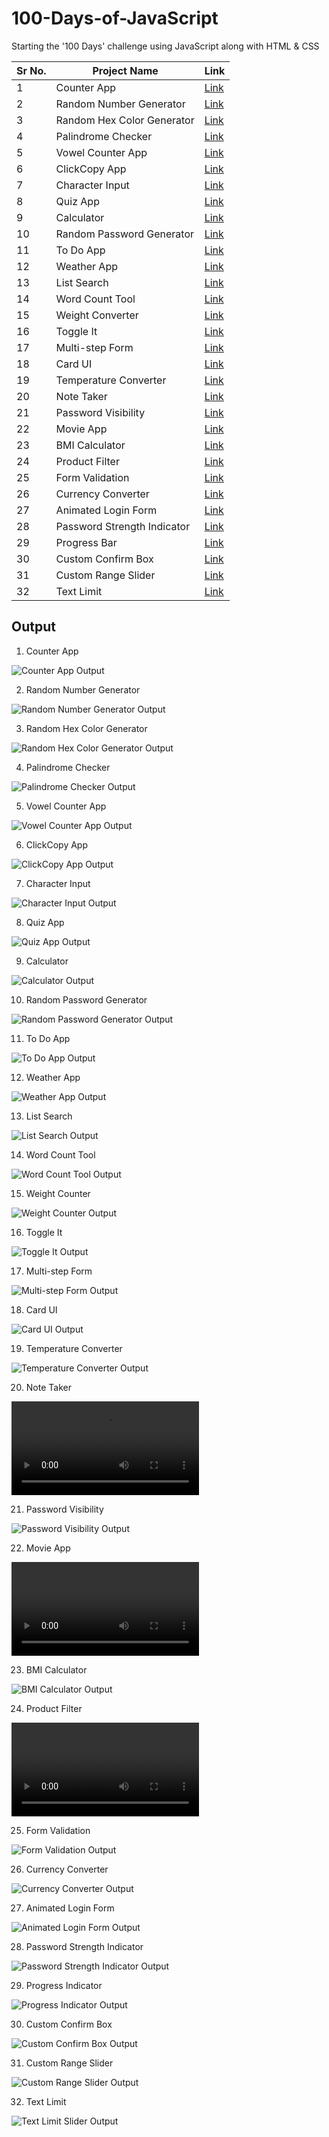 # 100-Days-of-JavaScript
Starting the '100 Days' challenge using JavaScript along with HTML &amp; CSS

|Sr No. | Project Name | Link |
|-------|---------|------|
| 1 | Counter App |[Link](https://github.com/AdyaTech/100-Days-of-JavaScript/tree/main/Day%201)|
| 2 | Random Number Generator |[Link](https://github.com/AdyaTech/100-Days-of-JavaScript/tree/main/Day%202)|
| 3 | Random Hex Color Generator |[Link](https://github.com/AdyaTech/100-Days-of-JavaScript/tree/main/Day%203)|
| 4 | Palindrome Checker |[Link](https://github.com/AdyaTech/100-Days-of-JavaScript/tree/main/Day%204)|
| 5 | Vowel Counter App |[Link](https://github.com/AdyaTech/100-Days-of-JavaScript/tree/main/Day%205)|
| 6 | ClickCopy App |[Link](https://github.com/AdyaTech/100-Days-of-JavaScript/tree/main/Day%206)|
| 7 | Character Input |[Link](https://github.com/AdyaTech/100-Days-of-JavaScript/tree/main/Day%207)|
| 8 | Quiz App |[Link](https://github.com/AdyaTech/100-Days-of-JavaScript/tree/main/Day%208)|
| 9 | Calculator |[Link](https://github.com/AdyaTech/100-Days-of-JavaScript/tree/main/Day%209)|
| 10 | Random Password Generator |[Link](https://github.com/AdyaTech/100-Days-of-JavaScript/tree/main/Day%2010)|
| 11 | To Do App |[Link](https://github.com/AdyaTech/100-Days-of-JavaScript/tree/main/Day%2011)|
| 12 | Weather App |[Link](https://github.com/AdyaTech/100-Days-of-JavaScript/tree/main/Day%2012)|
| 13 | List Search |[Link](https://github.com/AdyaTech/100-Days-of-JavaScript/tree/main/Day%2013)|
| 14 | Word Count Tool |[Link](https://github.com/AdyaTech/100-Days-of-JavaScript/tree/main/Day%2014)|
| 15 | Weight Converter |[Link](https://github.com/AdyaTech/100-Days-of-JavaScript/tree/main/Day%2015)|
| 16 | Toggle It |[Link](https://github.com/AdyaTech/100-Days-of-JavaScript/tree/main/Day%2016)|
| 17 | Multi-step Form |[Link](https://github.com/AdyaTech/100-Days-of-JavaScript/tree/main/Day%2017)|
| 18 | Card UI |[Link](https://github.com/AdyaTech/100-Days-of-JavaScript/tree/main/Day%2018)|
| 19 | Temperature Converter |[Link](https://github.com/AdyaTech/100-Days-of-JavaScript/tree/main/Day%2019)|
| 20 | Note Taker |[Link](https://github.com/AdyaTech/100-Days-of-JavaScript/tree/main/Day%2020)|
| 21 | Password Visibility |[Link](https://github.com/AdyaTech/100-Days-of-JavaScript/tree/main/Day%2021)|
| 22 | Movie App |[Link](https://github.com/AdyaTech/100-Days-of-JavaScript/tree/main/Day%2022)|
| 23 | BMI Calculator |[Link](https://github.com/AdyaTech/100-Days-of-JavaScript/tree/main/Day%2023)|
| 24 | Product Filter |[Link](https://github.com/AdyaTech/100-Days-of-JavaScript/tree/main/Day%2024)|
| 25 | Form Validation |[Link](https://github.com/AdyaTech/100-Days-of-JavaScript/tree/main/Day%2025)|
| 26 | Currency Converter |[Link](https://github.com/AdyaTech/100-Days-of-JavaScript/tree/main/Day%2026)|
| 27 | Animated Login Form |[Link](https://github.com/AdyaTech/100-Days-of-JavaScript/tree/main/Day%2027)|
| 28 | Password Strength Indicator |[Link](https://github.com/AdyaTech/100-Days-of-JavaScript/tree/main/Day%2028)|
| 29 | Progress Bar |[Link](https://github.com/AdyaTech/100-Days-of-JavaScript/tree/main/Day%2029)|
| 30 | Custom Confirm Box |[Link](https://github.com/AdyaTech/100-Days-of-JavaScript/tree/main/Day%2030)|
| 31 | Custom Range Slider |[Link](https://github.com/AdyaTech/100-Days-of-JavaScript/tree/main/Day%2031)|
| 32 | Text Limit |[Link](https://github.com/AdyaTech/100-Days-of-JavaScript/tree/main/Day%2032)|

## Output
1. Counter App

![Counter App Output](https://github.com/AdyaTech/100-Days-of-JavaScript/blob/main/Day%201/Video.gif)

2. Random Number Generator

![Random Number Generator Output](https://github.com/AdyaTech/100-Days-of-JavaScript/blob/main/Day%202/Video.gif)

3. Random Hex Color Generator

![Random Hex Color Generator Output](https://github.com/AdyaTech/100-Days-of-JavaScript/blob/main/Day%203/Video.gif)

4. Palindrome Checker 

![ Palindrome Checker  Output](https://github.com/AdyaTech/100-Days-of-JavaScript/blob/main/Day%204/Video.gif)

5. Vowel Counter App

![ Vowel Counter App  Output](https://github.com/AdyaTech/100-Days-of-JavaScript/blob/main/Day%205/Video.gif)

6. ClickCopy App

![ ClickCopy App Output](https://github.com/AdyaTech/100-Days-of-JavaScript/blob/main/Day%206/Video.gif)

7. Character Input

![ Character Input Output](https://github.com/AdyaTech/100-Days-of-JavaScript/blob/main/Day%207/Video.gif)

8. Quiz App

![ Quiz App Output](https://github.com/AdyaTech/100-Days-of-JavaScript/blob/main/Day%208/Video.gif)

9. Calculator

![ Calculator Output](https://github.com/AdyaTech/100-Days-of-JavaScript/blob/main/Day%209/Video.gif)

10. Random Password Generator

![ Random Password Generator Output](https://github.com/AdyaTech/100-Days-of-JavaScript/blob/main/Day%2010/Video.gif)

11. To Do App

![ To Do App Output](https://github.com/AdyaTech/100-Days-of-JavaScript/blob/main/Day%2011/Video.gif)

12. Weather App

![ Weather App Output](https://github.com/AdyaTech/100-Days-of-JavaScript/blob/main/Day%2012/Video.gif)

13. List Search

![ List Search Output](https://github.com/AdyaTech/100-Days-of-JavaScript/blob/main/Day%2013/Video.gif)

14. Word Count Tool

![ Word Count Tool Output](https://github.com/AdyaTech/100-Days-of-JavaScript/blob/main/Day%2014/Video.gif)

15. Weight Counter

![ Weight Counter Output](https://github.com/AdyaTech/100-Days-of-JavaScript/blob/main/Day%2015/Video.gif)

16. Toggle It

![ Toggle It Output](https://github.com/AdyaTech/100-Days-of-JavaScript/blob/main/Day%2016/Video.gif)

17. Multi-step Form
    
![ Multi-step Form Output](https://github.com/AdyaTech/100-Days-of-JavaScript/blob/main/Day%2017/Video.gif)

18. Card UI
    
![ Card UI Output](https://github.com/AdyaTech/100-Days-of-JavaScript/blob/main/Day%2018/Video.gif)

19. Temperature Converter
    
![ Temperature Converter Output](https://github.com/AdyaTech/100-Days-of-JavaScript/blob/main/Day%2019/video.gif)

20. Note Taker
    
![ Note Taker Output](https://github.com/AdyaTech/100-Days-of-JavaScript/blob/main/Day%2020./video.mp4)

21. Password Visibility
    
![ Password Visibility Output](https://github.com/AdyaTech/100-Days-of-JavaScript/blob/main/Day%2021/video.gif)

22. Movie App
    
![ Movie App Output](https://github.com/AdyaTech/100-Days-of-JavaScript/blob/main/Day%2022/Video.mp4)

23. BMI Calculator
    
![ BMI Calculator Output](https://github.com/AdyaTech/100-Days-of-JavaScript/blob/main/Day%2023/video.gif)

24. Product Filter
    
![ Product Filter Output](https://github.com/AdyaTech/100-Days-of-JavaScript/blob/main/Day%2024/video.mp4)

25. Form Validation
    
![ Form Validation Output](https://github.com/AdyaTech/100-Days-of-JavaScript/blob/main/Day%2025/video.gif)

26. Currency Converter
    
![ Currency Converter Output](https://github.com/AdyaTech/100-Days-of-JavaScript/blob/main/Day%2026/video.gif)

27. Animated Login Form
    
![ Animated Login Form Output](https://github.com/AdyaTech/100-Days-of-JavaScript/blob/main/Day%2027/video.gif)

28. Password Strength Indicator
    
![ Password Strength Indicator Output](https://github.com/AdyaTech/100-Days-of-JavaScript/blob/main/Day%2028/video.gif)

29. Progress Indicator
    
![ Progress Indicator Output](https://github.com/AdyaTech/100-Days-of-JavaScript/blob/main/Day%2029/video.gif)

30. Custom Confirm Box
    
![ Custom Confirm Box Output](https://github.com/AdyaTech/100-Days-of-JavaScript/blob/main/Day%2030/video.gif)

31. Custom Range Slider
    
![ Custom Range Slider Output](https://github.com/AdyaTech/100-Days-of-JavaScript/blob/main/Day%2031/video.gif)

32. Text Limit
    
![ Text Limit Slider Output](https://github.com/AdyaTech/100-Days-of-JavaScript/blob/main/Day%2032/video.gif)
